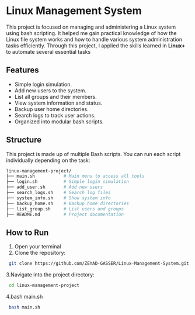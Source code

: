# Linux Management System
This project is focused on managing and administering a Linux system using bash scripting.
It helped me gain practical knowledge of how the Linux file system works and how to handle various system administration tasks efficiently.
Through this project, I applied the skills learned in **Linux+** to automate several essential tasks

## Features

- Simple login simulation.
- Add new users to the system.
- List all groups and their members.
- View system information and status.
- Backup user home directories.
- Search logs to track user actions.
- Organized into modular bash scripts.

## Structure

This project is made up of multiple Bash scripts. You can run each script individually depending on the task:

```bash
linux-management-project/
├── main.sh           # Main menu to access all tools
├── login.sh          # Simple login simulation
├── add_user.sh       # Add new users
├── search_logs.sh    # Search log files
├── system_info.sh    # Show system info
├── backup_home.sh    # Backup home directories
├── list_group.sh     # List users and groups
├── README.md         # Project documentation
``````````````````````````````````````````````



## How to Run

1. Open your terminal  
2. Clone the repository:

```bash
 git clone https://github.com/ZEYAD-GASSER/Linux-Management-System.git

 `````````````````````````````````````````````` 
 3.Navigate into the project directory:
   ```bash
    cd linux-management-project

``````````````````````````````````````````````
 4.bash main.sh
   ```bash
    bash main.sh


